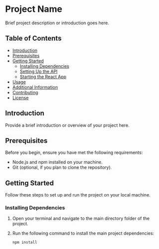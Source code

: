 # Project Name

Brief project description or introduction goes here.

## Table of Contents
- [Introduction](#introduction)
- [Prerequisites](#prerequisites)
- [Getting Started](#getting-started)
  - [Installing Dependencies](#installing-dependencies)
  - [Setting Up the API](#setting-up-the-api)
  - [Starting the React App](#starting-the-react-app)
- [Usage](#usage)
- [Additional Information](#additional-information)
- [Contributing](#contributing)
- [License](#license)

## Introduction

Provide a brief introduction or overview of your project here.

## Prerequisites

Before you begin, ensure you have met the following requirements:

- Node.js and npm installed on your machine.
- Git (optional, if you plan to clone the repository).

## Getting Started

Follow these steps to set up and run the project on your local machine.

### Installing Dependencies

1. Open your terminal and navigate to the main directory folder of the project.
2. Run the following command to install the main project dependencies:

   ```bash
   npm install
